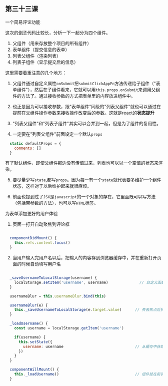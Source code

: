 ## 第三十三课

一个简易评论功能

这次的[例子](https://github.com/daoyi7/r/blob/master/src/study/study-33/study-33.js)代码比较长，分析一下一起分为四个组件。
1. 父组件（用来存放整个项目的所有组件）
2. 表单组件（提交信息的表单）
3. 列表父组件（渲染列表）
4. 列表子组件（显示提交后的信息）


这里需要着重注意的几个地方：
1. 父组件通过自定义属性`onSubmit`把`submitClickAppFn`方法传递给子组件（"表单组件"），然后在子组件看来，它就可以用`this.props.onSubmit`来调用父组件的方法了。通过接收参数的方式把表单里的内容放进组件中。

2. 也正是因为可以接收参数，跟"表单组件"同级的"列表父组件"就也可以通过在提前在父组件操作参数来接收操作改变后的参数。这就是react的**状态提升**

3. "列表父组件"和"列表子组件"其实可以合并到一起，但是为了组件的复用性。

4. 一定要在"列表父组件"前面设定一个默认`props`
```javascript
  static defaultProps = {
    comments: []
  }
```
有了默认组件，即使父组件那边没有传值过来，列表也可以以一个空值的状态来渲染。

5. 要尽量少写`state`,都写`props`。因为每一有一个`state`就代表要多维护一个组件状态，这样对于以后维护起来就很麻烦。

6. 前面也提到过了`JSX`是`javascript`的一个对象的存在，它里面既可以写方法（包括带参数的方法），也可以写`HTML`标签。



为表单添加更好的用户体验
1. 页面一打开自动聚焦到评论框
```javascript

  componentDidMount() {
    this.refs.content.focus()
  }
```

2. 当用户输入完用户名以后，把输入的内容存到浏览器缓存中，并在重新打开页面的时候自动填写用户名
```javascript

  _saveUsernameToLocalStorage(username) {
    localStorage.setItem('username', username)              // 自定义函数把数据存到浏览器缓存中
  }

  usernameBlur = this.usernameBlur.bind(this)

  usernameBlur(e) {
    this._saveUsernameToLocalStorage(e.target.value)      // 失去焦点后执行自定义函数
  }

  _loadUsername() {
    const username = localStorage.getItem('username')

    if(username) {
      this.setState({
        username: username                                // 从缓存中获取数据并自动填写到`input` 框中
      })
    }
  }

  componentWillMount() {
    this._loadUsername()                                  // 组件挂在前调用自定义函数
  }
```
